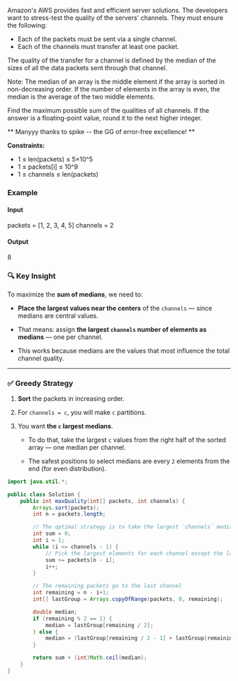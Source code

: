 Amazon's AWS provides fast and efficient server solutions. The developers want to stress-test the quality of the servers' channels. They must ensure the following:

- Each of the packets must be sent via a single channel.
- Each of the channels must transfer at least one packet.

The quality of the transfer for a channel is defined by the median of the sizes of all the data packets sent through that channel.

Note: The median of an array is the middle element if the array is sorted in non-decreasing order. If the number of elements in the array is even, the median is the average of the two middle elements.

Find the maximum possible sum of the qualities of all channels. If the answer is a floating-point value, round it to the next higher integer.

** Manyyy thanks to spike -- the GG of error-free excellence! **

**Constraints:**

- 1 ≤ len(packets) ≤ 5×10^5
- 1 ≤ packets[i] ≤ 10^9
- 1 ≤ channels ≤ len(packets)

### **Example**

#### **Input**

packets = [1, 2, 3, 4, 5]
channels = 2

#### **Output**

8

### 🔍 **Key Insight**

To maximize the **sum of medians**, we need to:

- **Place the largest values near the centers** of the `channels` — since medians are central values.

- That means: assign **the largest `channels` number of elements as medians** — one per channel.

- This works because medians are the values that most influence the total channel quality.

---

### ✅ **Greedy Strategy**

1. **Sort** the packets in increasing order.

2. For `channels = c`, you will make `c` partitions.

3. You want **the `c` largest medians**.
   
   - To do that, take the largest `c` values from the right half of the sorted array — one median per channel.
   
   - The safest positions to select medians are every `2` elements from the end (for even distribution).

```java
import java.util.*;

public class Solution {
    public int maxQuality(int[] packets, int channels) {
        Arrays.sort(packets);
        int n = packets.length;

        // The optimal strategy is to take the largest `channels` medians from the back
        int sum = 0;
        int i = 1;
        while (i <= channels - 1) {
            // Pick the largest elements for each channel except the last
            sum += packets[n - i];
            i++;
        }

        // The remaining packets go to the last channel
        int remaining = n - i+1;
        int[] lastGroup = Arrays.copyOfRange(packets, 0, remaining);

        double median;
        if (remaining % 2 == 1) {
            median = lastGroup[remaining / 2];
        } else {
            median = (lastGroup[remaining / 2 - 1] + lastGroup[remaining / 2]) / 2.0;
        }

        return sum + (int)Math.ceil(median);
    }
}

```


